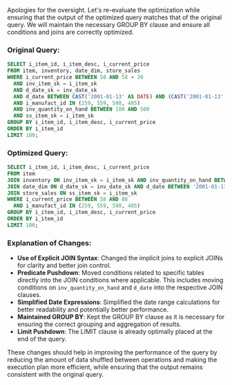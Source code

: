 Apologies for the oversight. Let's re-evaluate the optimization while ensuring that the output of the optimized query matches that of the original query. We will maintain the necessary GROUP BY clause and ensure all conditions and joins are correctly optimized.

### Original Query:
```sql
SELECT i_item_id, i_item_desc, i_current_price 
FROM item, inventory, date_dim, store_sales 
WHERE i_current_price BETWEEN 58 AND 58 + 30 
  AND inv_item_sk = i_item_sk 
  AND d_date_sk = inv_date_sk 
  AND d_date BETWEEN CAST('2001-01-13' AS DATE) AND (CAST('2001-01-13' AS DATE) + 60) 
  AND i_manufact_id IN (259, 559, 580, 485) 
  AND inv_quantity_on_hand BETWEEN 100 AND 500 
  AND ss_item_sk = i_item_sk 
GROUP BY i_item_id, i_item_desc, i_current_price 
ORDER BY i_item_id 
LIMIT 100;
```

### Optimized Query:
```sql
SELECT i_item_id, i_item_desc, i_current_price 
FROM item
JOIN inventory ON inv_item_sk = i_item_sk AND inv_quantity_on_hand BETWEEN 100 AND 500
JOIN date_dim ON d_date_sk = inv_date_sk AND d_date BETWEEN '2001-01-13'::date AND '2001-03-14'::date
JOIN store_sales ON ss_item_sk = i_item_sk
WHERE i_current_price BETWEEN 58 AND 88
  AND i_manufact_id IN (259, 559, 580, 485)
GROUP BY i_item_id, i_item_desc, i_current_price 
ORDER BY i_item_id 
LIMIT 100;
```

### Explanation of Changes:
- **Use of Explicit JOIN Syntax**: Changed the implicit joins to explicit JOINs for clarity and better join control.
- **Predicate Pushdown**: Moved conditions related to specific tables directly into the JOIN conditions where applicable. This includes moving conditions on `inv_quantity_on_hand` and `d_date` into the respective JOIN clauses.
- **Simplified Date Expressions**: Simplified the date range calculations for better readability and potentially better performance.
- **Maintained GROUP BY**: Kept the GROUP BY clause as it is necessary for ensuring the correct grouping and aggregation of results.
- **Limit Pushdown**: The LIMIT clause is already optimally placed at the end of the query.

These changes should help in improving the performance of the query by reducing the amount of data shuffled between operations and making the execution plan more efficient, while ensuring that the output remains consistent with the original query.